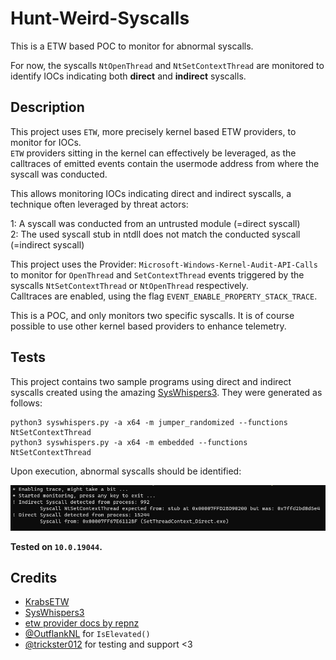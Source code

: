 # Hunt-Weird-Syscalls

This is a ETW based POC to monitor for abnormal syscalls.   

For now, the syscalls ``NtOpenThread`` and ``NtSetContextThread`` are monitored to identify IOCs indicating both **direct** and **indirect** syscalls.

## Description

This project uses ``ETW``, more precisely kernel based ETW providers, to monitor for IOCs.    
``ETW`` providers sitting in the kernel can effectively be leveraged, as the calltraces of emitted events contain the usermode address from where the syscall was conducted.    

This allows monitoring IOCs indicating direct and indirect syscalls, a technique often leveraged by threat actors:

1: A syscall was conducted from an untrusted module (=direct syscall)   
2: The used syscall stub in ntdll does not match the conducted syscall (=indirect syscall)

This project uses the Provider: ``Microsoft-Windows-Kernel-Audit-API-Calls`` to monitor for ``OpenThread`` and ``SetContextThread`` events triggered by the syscalls ``NtSetContextThread`` or ``NtOpenThread`` respectively.    
Calltraces are enabled, using the flag ``EVENT_ENABLE_PROPERTY_STACK_TRACE``.   

This is a POC, and only monitors two specific syscalls. It is of course possible to use other kernel based providers to enhance telemetry.    

## Tests

This project contains two sample programs using direct and indirect syscalls created using the amazing [SysWhispers3](https://github.com/klezVirus/SysWhispers3).
They were generated as follows:

```
python3 syswhispers.py -a x64 -m jumper_randomized --functions NtSetContextThread
python3 syswhispers.py -a x64 -m embedded --functions NtSetContextThread
```

Upon execution, abnormal syscalls should be identified:

![Identification of Abnormal Syscalls](/Screenshots/1.png?raw=true)

**Tested on ``10.0.19044``.**

## Credits

- [KrabsETW](https://github.com/microsoft/krabsetw) 
- [SysWhispers3](https://github.com/klezVirus/SysWhispers3)
- [etw provider docs by repnz](https://github.com/repnz/etw-providers-docs)
- [@OutflankNL](https://twitter.com/OutflankNL) for ``IsElevated()``
- [@trickster012](https://twitter.com/trickster012) for testing and support <3
